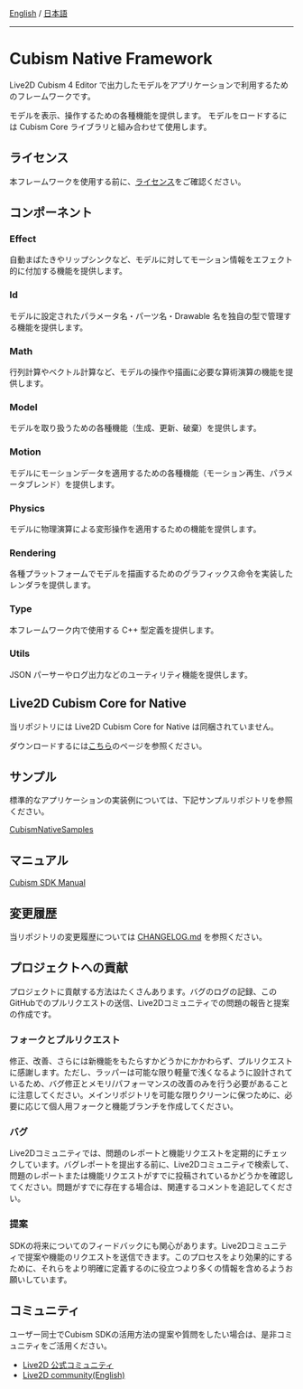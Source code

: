 [English](README.md) / [日本語](README.ja.md)

---

# Cubism Native Framework

Live2D Cubism 4 Editor で出力したモデルをアプリケーションで利用するためのフレームワークです。

モデルを表示、操作するための各種機能を提供します。
モデルをロードするには Cubism Core ライブラリと組み合わせて使用します。


## ライセンス

本フレームワークを使用する前に、[ライセンス](LICENSE.md)をご確認ください。


## コンポーネント

### Effect

自動まばたきやリップシンクなど、モデルに対してモーション情報をエフェクト的に付加する機能を提供します。

### Id

モデルに設定されたパラメータ名・パーツ名・Drawable 名を独自の型で管理する機能を提供します。

### Math

行列計算やベクトル計算など、モデルの操作や描画に必要な算術演算の機能を提供します。

### Model

モデルを取り扱うための各種機能（生成、更新、破棄）を提供します。

### Motion

モデルにモーションデータを適用するための各種機能（モーション再生、パラメータブレンド）を提供します。

### Physics

モデルに物理演算による変形操作を適用するための機能を提供します。

### Rendering

各種プラットフォームでモデルを描画するためのグラフィックス命令を実装したレンダラを提供します。

### Type

本フレームワーク内で使用する C++ 型定義を提供します。

### Utils

JSON パーサーやログ出力などのユーティリティ機能を提供します。


## Live2D Cubism Core for Native

当リポジトリには Live2D Cubism Core for Native は同梱されていません。

ダウンロードするには[こちら](https://www.live2d.com/download/cubism-sdk/download-native/)のページを参照ください。


## サンプル

標準的なアプリケーションの実装例については、下記サンプルリポジトリを参照ください。

[CubismNativeSamples](https://github.com/Live2D/CubismNativeSamples)


## マニュアル

[Cubism SDK Manual](https://docs.live2d.com/cubism-sdk-manual/top/)


## 変更履歴

当リポジトリの変更履歴については [CHANGELOG.md](CHANGELOG.md) を参照ください。


## プロジェクトへの貢献

プロジェクトに貢献する方法はたくさんあります。バグのログの記録、このGitHubでのプルリクエストの送信、Live2Dコミュニティでの問題の報告と提案の作成です。

### フォークとプルリクエスト

修正、改善、さらには新機能をもたらすかどうかにかかわらず、プルリクエストに感謝します。ただし、ラッパーは可能な限り軽量で浅くなるように設計されているため、バグ修正とメモリ/パフォーマンスの改善のみを行う必要があることに注意してください。メインリポジトリを可能な限りクリーンに保つために、必要に応じて個人用フォークと機能ブランチを作成してください。

### バグ

Live2Dコミュニティでは、問題のレポートと機能リクエストを定期的にチェックしています。バグレポートを提出する前に、Live2Dコミュニティで検索して、問題のレポートまたは機能リクエストがすでに投稿されているかどうかを確認してください。問題がすでに存在する場合は、関連するコメントを追記してください。

### 提案

SDKの将来についてのフィードバックにも関心があります。Live2Dコミュニティで提案や機能のリクエストを送信できます。このプロセスをより効果的にするために、それらをより明確に定義するのに役立つより多くの情報を含めるようお願いしています。


## コミュニティ

ユーザー同士でCubism SDKの活用方法の提案や質問をしたい場合は、是非コミュニティをご活用ください。

- [Live2D 公式コミュニティ](https://creatorsforum.live2d.com/)
- [Live2D community(English)](https://community.live2d.com/)
